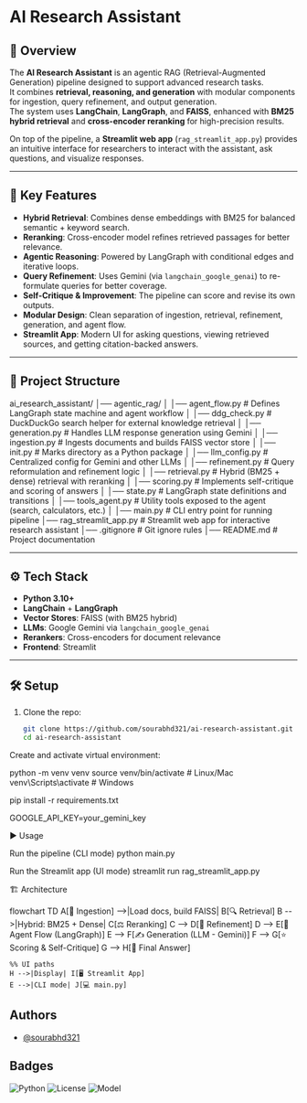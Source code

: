 # AI Research Assistant

## 📖 Overview
The **AI Research Assistant** is an agentic RAG (Retrieval-Augmented Generation) pipeline designed to support advanced research tasks.  
It combines **retrieval, reasoning, and generation** with modular components for ingestion, query refinement, and output generation.  
The system uses **LangChain**, **LangGraph**, and **FAISS**, enhanced with **BM25 hybrid retrieval** and **cross-encoder reranking** for high-precision results.  

On top of the pipeline, a **Streamlit web app** (`rag_streamlit_app.py`) provides an intuitive interface for researchers to interact with the assistant, ask questions, and visualize responses.

---

## 🚀 Key Features
- **Hybrid Retrieval**: Combines dense embeddings with BM25 for balanced semantic + keyword search.  
- **Reranking**: Cross-encoder model refines retrieved passages for better relevance.  
- **Agentic Reasoning**: Powered by LangGraph with conditional edges and iterative loops.  
- **Query Refinement**: Uses Gemini (via `langchain_google_genai`) to re-formulate queries for better coverage.  
- **Self-Critique & Improvement**: The pipeline can score and revise its own outputs.  
- **Modular Design**: Clean separation of ingestion, retrieval, refinement, generation, and agent flow.  
- **Streamlit App**: Modern UI for asking questions, viewing retrieved sources, and getting citation-backed answers.  

---

## 📂 Project Structure

ai_research_assistant/
│── agentic_rag/
│ │── agent_flow.py # Defines LangGraph state machine and agent workflow
│ │── ddg_check.py # DuckDuckGo search helper for external knowledge retrieval
│ │── generation.py # Handles LLM response generation using Gemini
│ │── ingestion.py # Ingests documents and builds FAISS vector store
│ │── init.py # Marks directory as a Python package
│ │── llm_config.py # Centralized config for Gemini and other LLMs
│ │── refinement.py # Query reformulation and refinement logic
│ │── retrieval.py # Hybrid (BM25 + dense) retrieval with reranking
│ │── scoring.py # Implements self-critique and scoring of answers
│ │── state.py # LangGraph state definitions and transitions
│ │── tools_agent.py # Utility tools exposed to the agent (search, calculators, etc.)
│
│── main.py # CLI entry point for running pipeline
│── rag_streamlit_app.py # Streamlit web app for interactive research assistant
│── .gitignore # Git ignore rules
│── README.md # Project documentation


---

## ⚙️ Tech Stack
- **Python 3.10+**  
- **LangChain** + **LangGraph**  
- **Vector Stores**: FAISS (with BM25 hybrid)  
- **LLMs**: Google Gemini via `langchain_google_genai`  
- **Rerankers**: Cross-encoders for document relevance  
- **Frontend**: Streamlit  

---

## 🛠️ Setup

1. Clone the repo:  
   ```bash
   git clone https://github.com/sourabhd321/ai-research-assistant.git
   cd ai-research-assistant

Create and activate virtual environment:

python -m venv venv
source venv/bin/activate   # Linux/Mac
venv\Scripts\activate      # Windows

pip install -r requirements.txt

GOOGLE_API_KEY=your_gemini_key

▶️ Usage

Run the pipeline (CLI mode)
python main.py

Run the Streamlit app (UI mode)
streamlit run rag_streamlit_app.py


🏗️ Architecture

flowchart TD
    A[📂 Ingestion] -->|Load docs, build FAISS| B[🔍 Retrieval]
    B -->|Hybrid: BM25 + Dense| C[⚖️ Reranking]
    C --> D[🔧 Refinement]
    D --> E[🤖 Agent Flow (LangGraph)]
    E --> F[✍️ Generation (LLM - Gemini)]
    F --> G[⭐ Scoring & Self-Critique]
    G --> H[🎯 Final Answer]

    %% UI paths
    H -->|Display| I[🖥️ Streamlit App]
    E -->|CLI mode| J[💻 main.py]

## Authors

- [@sourabhd321](https://github.com/sourabhd321)


## Badges

![Python](https://img.shields.io/badge/Python-3.12-blue)
![License](https://img.shields.io/badge/License-MIT-green)
![Model](https://img.shields.io/badge/Model-Flan--T5-blueviolet)

